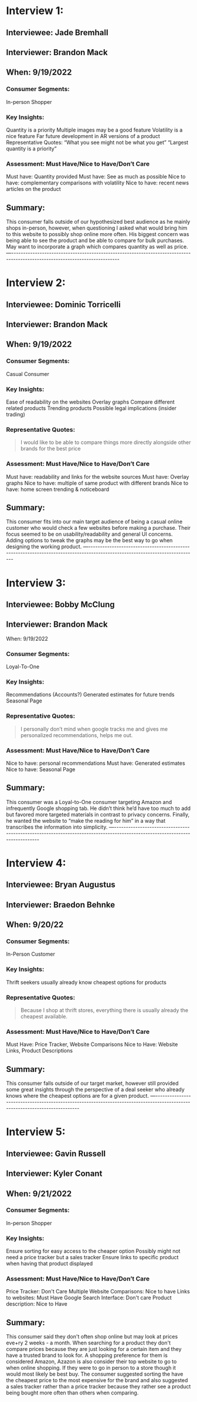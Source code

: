 # Interview 1:
## Interviewee: Jade Bremhall
## Interviewer: Brandon Mack
## When: 9/19/2022
### Consumer Segments: 
In-person Shopper

### Key Insights:
Quantity is a priority
Multiple images may be a good feature
Volatility is a nice feature
Far future development in AR versions of a product
Representative Quotes:
“What you see might not be what you get”
“Largest quantity is a priority”
### Assessment: Must Have/Nice to Have/Don’t Care
Must have: Quantity provided
Must have: See as much as possible
Nice to have: complementary comparisons with volatility
Nice to have: recent news articles on the product
## Summary:
This consumer falls outside of our hypothesized best audience as he mainly shops in-person, however, when questioning I asked what would bring him to this website to possibly shop online more often. His biggest concern was being able to see the product and be able to compare for bulk purchases. May want to incorporate a graph which compares quantity as well as price.
—----------------------------------------------------------------------------------------------------------------------------
# Interview 2:
## Interviewee: Dominic Torricelli
## Interviewer: Brandon Mack
## When: 9/19/2022
### Consumer Segments:
Casual Consumer
### Key Insights:
Ease of readability on the websites
Overlay graphs
Compare different related products
Trending products
Possible legal implications (insider trading)
### Representative Quotes:
> I would like to be able to compare things more directly alongside other brands for the best price
### Assessment: Must Have/Nice to Have/Don’t Care
Must have: readability and links for the website sources
Must have: Overlay graphs
Nice to have: multiple of same product with different brands
Nice to have: home screen trending & noticeboard
## Summary:
This consumer fits into our main target audience of being a casual online customer who would check a few websites before making a purchase. Their focus seemed to be on usability/readability and general UI concerns. Adding options to tweak the graphs may be the best way to go when designing the working product.
—----------------------------------------------------------------------------------------------------------------------------
# Interview 3:
## Interviewee: Bobby McClung
## Interviewer: Brandon Mack
When: 9/19/2022
### Consumer Segments:
Loyal-To-One
### Key Insights:
Recommendations (Accounts?)
Generated estimates for future trends
Seasonal Page
### Representative Quotes:
> I personally don’t mind when google tracks me and gives me personalized recommendations, helps me out.
### Assessment: Must Have/Nice to Have/Don’t Care
Nice to have: personal recommendations
Must have: Generated estimates
Nice to have: Seasonal Page
## Summary:
This consumer was a Loyal-to-One consumer targeting Amazon and infrequently Google shopping tab. He didn’t think he’d have too much to add but favored more targeted materials in contrast to privacy concerns. Finally, he wanted the website to “make the reading for him” in a way that transcribes the information into simplicity.
—----------------------------------------------------------------------------------------------------------------------------
# Interview 4:
## Interviewee: Bryan Augustus
## Interviewer: Braedon Behnke
## When: 9/20/22
### Consumer Segments: 
In-Person Customer

### Key Insights:
Thrift seekers usually already know cheapest options for products

### Representative Quotes: 
> Because I shop at thrift stores, everything there is usually already the cheapest available.

### Assessment: Must Have/Nice to Have/Don’t Care
Must Have: Price Tracker, Website Comparisons
Nice to Have: Website Links, Product Descriptions

## Summary: 
This consumer falls outside of our target market, however still provided some great insights through the perspective of a deal seeker who already knows where the cheapest options are for a given product.
—----------------------------------------------------------------------------------------------------------------------------
# Interview 5:
## Interviewee: Gavin Russell
## Interviewer: Kyler Conant
## When: 9/21/2022
### Consumer Segments: 
In-person Shopper

### Key Insights:
Ensure sorting for easy access to the cheaper option
Possibly might not need a price tracker but a sales tracker
Ensure links to specific product when having that product displayed

### Assessment: Must Have/Nice to Have/Don’t Care
Price Tracker: Don't Care
Multiple Website Comparisons: Nice to have
Links to websites: Must Have
Google Search Interface: Don't care
Product description: Nice to Have
## Summary:
This consumer said they don't often shop online but may look at prices eve+ry 2 weeks - a month. When searching for a product they don't compare prices because they are just looking for a certain item and they have a trusted brand to look for. A shopping preference for them is considered Amazon, Azazon is also consider their top website to go to when online shopping. If they were to go in person to a store though it would most likely be best buy. The consumer suggested sorting the have the cheapest price to the most expensive for the brand and also suggested a sales tracker rather than a price tracker because they rather see a product being bought more often than others when comparing. 
